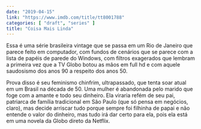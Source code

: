 ```yaml
---
date: "2019-04-15"
link: "https://www.imdb.com/title/tt8001788"
categories: [ "draft", "series" ]
title: "Coisa Mais Linda"
---
```

Essa é uma série brasileira vintage que se passa em um Rio de Janeiro que parece feito em computador, com fundos de cenários que se parece com a lista de papéis de parede do Windows, com filtros exagerados que lembram a primeira vez que a TV Globo botou as mãos em full hd e com aquele saudosismo dos anos 90 a respeito dos anos 50.

Prova disso é seu feminismo chinfrim, ultrapassado, que tenta soar atual em um Brasil na década de 50. Uma mulher é abandonada pelo marido que foge com a amante e todo seu dinheiro. Ela viraria refém de seu pai, patriarca de família tradicional em São Paulo (que só pensa em negócios, claro), mas decide arriscar tudo porque sempre foi filhinha de papai e não entende o valor do dinheiro, mas tudo irá dar certo para ela, pois ela está em uma novela da Globo direto da Netflix.
